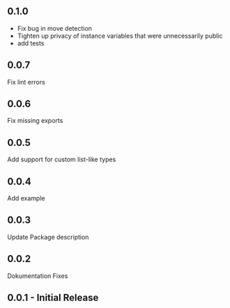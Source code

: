 ## 0.1.0

- Fix bug in move detection
- Tighten up privacy of instance variables that were unnecessarily public
- add tests

## 0.0.7

Fix lint errors

## 0.0.6

Fix missing exports

## 0.0.5

Add support for custom list-like types

## 0.0.4

Add example

## 0.0.3

Update Package description

## 0.0.2

Dokumentation Fixes


## 0.0.1 - Initial Release

